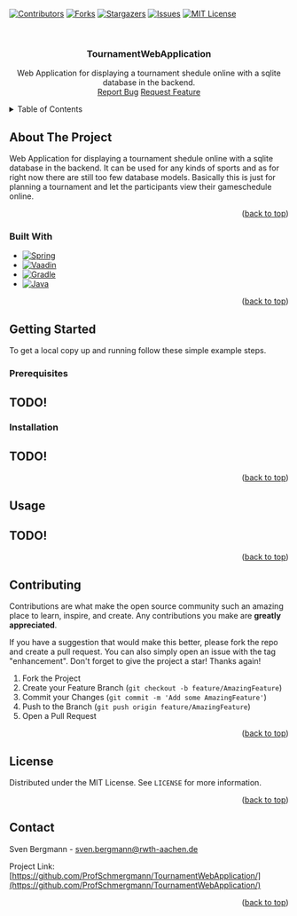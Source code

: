 <a name="readme-top"></a>

[![Contributors][contributors-shield]][contributors-url]
[![Forks][forks-shield]][forks-url]
[![Stargazers][stars-shield]][stars-url]
[![Issues][issues-shield]][issues-url]
[![MIT License][license-shield]][license-url]



<!-- PROJECT LOGO -->
<br />
<div align="center">
<!---
  <a href="https://github.com/ProfSchmergmann/TournamentWebApplication">
    <img src="images/logo.png" alt="Logo" width="80" height="80">
  </a>
-->

<h3 align="center">TournamentWebApplication</h3>

  <p align="center">
    Web Application for displaying a tournament shedule online with a sqlite database in the backend.
    <br/>
    <a align="center" href="https://github.com/ProfSchmergmann/TournamentWebApplication/issues">Report Bug</a>
    <a align="center" href="https://github.com/ProfSchmergmann/TournamentWebApplication/issues">Request Feature</a>
  </p>
  
</div>



<!-- TABLE OF CONTENTS -->
<details>
  <summary>Table of Contents</summary>
  <ol>
    <li>
      <a href="#about-the-project">About The Project</a>
      <ul>
        <li><a href="#built-with">Built With</a></li>
      </ul>
    </li>
    <li>
      <a href="#getting-started">Getting Started</a>
      <ul>
        <li><a href="#prerequisites">Prerequisites</a></li>
        <li><a href="#installation">Installation</a></li>
      </ul>
    </li>
    <li><a href="#usage">Usage</a></li>
    <li><a href="#contributing">Contributing</a></li>
    <li><a href="#license">License</a></li>
    <li><a href="#contact">Contact</a></li>
  </ol>
</details>



<!-- ABOUT THE PROJECT -->
## About The Project

Web Application for displaying a tournament shedule online with a sqlite database in the backend.
It can be used for any kinds of sports and as for right now there are still too few database models. 
Basically this is just for planning a tournament and let the participants view their gameschedule online.


<p align="right">(<a href="#readme-top">back to top</a>)</p>



### Built With

* [![Spring][Spring-Boot-v2.7.1]][Spring-Boot-url]
* [![Vaadin][Vaadin-v23.1.2]][Vaadin-url]
* [![Gradle][Gradle-v7.2]][Gradle-url]
* [![Java][Java]][Java-17-url]

<p align="right">(<a href="#readme-top">back to top</a>)</p>



<!-- GETTING STARTED -->
## Getting Started

To get a local copy up and running follow these simple example steps.

### Prerequisites

<h2>TODO!</h2>

### Installation

<h2>TODO!</h2>

<p align="right">(<a href="#readme-top">back to top</a>)</p>



<!-- USAGE EXAMPLES -->
## Usage

<h2>TODO!</h2>

<p align="right">(<a href="#readme-top">back to top</a>)</p>



<!-- CONTRIBUTING -->
## Contributing

Contributions are what make the open source community such an amazing place to learn, inspire, and create. Any contributions you make are **greatly appreciated**.

If you have a suggestion that would make this better, please fork the repo and create a pull request. You can also simply open an issue with the tag "enhancement".
Don't forget to give the project a star! Thanks again!

1. Fork the Project
2. Create your Feature Branch (`git checkout -b feature/AmazingFeature`)
3. Commit your Changes (`git commit -m 'Add some AmazingFeature'`)
4. Push to the Branch (`git push origin feature/AmazingFeature`)
5. Open a Pull Request

<p align="right">(<a href="#readme-top">back to top</a>)</p>



<!-- LICENSE -->
## License

Distributed under the MIT License. See `LICENSE` for more information.

<p align="right">(<a href="#readme-top">back to top</a>)</p>



<!-- CONTACT -->
## Contact

Sven Bergmann - sven.bergmann@rwth-aachen.de

Project Link: [https://github.com/ProfSchmergmann/TournamentWebApplication/](https://github.com/ProfSchmergmann/TournamentWebApplication/)

<p align="right">(<a href="#readme-top">back to top</a>)</p>



<!-- MARKDOWN LINKS & IMAGES -->
<!-- https://www.markdownguide.org/basic-syntax/#reference-style-links -->

[contributors-shield]: https://img.shields.io/github/contributors/ProfSchmergmann/TournamentWebApplication.svg?style=for-the-badge
[contributors-url]: https://github.com/ProfSchmergmann/TournamentWebApplication/graphs/contributors

[forks-shield]: https://img.shields.io/github/contributors/ProfSchmergmann/TournamentWebApplication.svg?style=for-the-badge
[forks-url]: https://github.com/ProfSchmergmann/TournamentWebApplication/network/members

[stars-shield]: https://img.shields.io/github/stars/ProfSchmergmann/TournamentWebApplication.svg?style=for-the-badge
[stars-url]: https://github.com/ProfSchmergmann/TournamentWebApplication/stargazers

[issues-shield]: https://img.shields.io/github/issues/ProfSchmergmann/TournamentWebApplication.svg?style=for-the-badge
[issues-url]: https://github.com/ProfSchmergmann/TournamentWebApplication/issues

[license-shield]: https://img.shields.io/github/license/ProfSchmergmann/TournamentWebApplication.svg?style=for-the-badge
[license-url]: https://github.com/ProfSchmergmann/TournamentWebApplication/blob/master/LICENSE

[linkedin-shield]: https://img.shields.io/badge/-LinkedIn-black.svg?style=for-the-badge&logo=linkedin&colorB=555
[linkedin-url]: https://www.linkedin.com/in/sven-bergmann-500925227/

[Spring-Boot-v2.7.1]: https://img.shields.io/badge/SpringBoot-v2.7.1-6DB33F?&logo=springboot&logoColor=white
[Spring-Boot-url]: https://spring.io/projects/spring-boot

[Vaadin-v23.1.2]: https://img.shields.io/badge/Vaadin-v23.1.2-00B4F0?&logo=vaadin&logoColor=white
[Vaadin-url]: https://vaadin.com/

[Gradle-v7.2]: https://img.shields.io/badge/Gradle-v7.2-02303A?&logo=gradle&logoColor=white
[Gradle-url]: https://gradle.org/

[Java]: https://img.shields.io/badge/Java-v17-ED8B00?logo=java&logoColor=white
[Java-17-url]: https://docs.aws.amazon.com/corretto/latest/corretto-17-ug/downloads-list.html

<!---
[product-screenshot]: images/screenshot.png
-->

